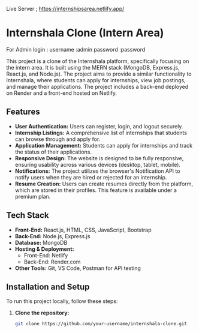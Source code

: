 Live Server ;
https://internshipsarea.netlify.app/
# Internshala Clone (Intern Area)

For Admin login :
username :admin
 password :password

This project is a clone of the Internshala platform, specifically focusing on the intern area. It is built using the MERN stack (MongoDB, Express.js, React.js, and Node.js). The project aims to provide a similar functionality to Internshala, where students can apply for internships, view job postings, and manage their applications. The project includes a back-end deployed on Render and a front-end hosted on Netlify.

## Features

- **User Authentication:** Users can register, login, and logout securely.
- **Internship Listings:** A comprehensive list of internships that students can browse through and apply for.
- **Application Management:** Students can apply for internships and track the status of their applications.
- **Responsive Design:** The website is designed to be fully responsive, ensuring usability across various devices (desktop, tablet, mobile).
- **Notifications:** The project utilizes the browser's Notification API to notify users when they are hired or rejected for an internship.
- **Resume Creation:** Users can create resumes directly from the platform, which are stored in their profiles. This feature is available under a premium plan.

## Tech Stack

- **Front-End:** React.js, HTML, CSS, JavaScript, Bootstrap
- **Back-End:** Node.js, Express.js
- **Database:** MongoDB
- **Hosting & Deployment:**
  - Front-End: Netlify
  - Back-End: Render.com
- **Other Tools:** Git, VS Code, Postman for API testing

## Installation and Setup

To run this project locally, follow these steps:

1. **Clone the repository:**
   ```bash
   git clone https://github.com/your-username/internshala-clone.git
